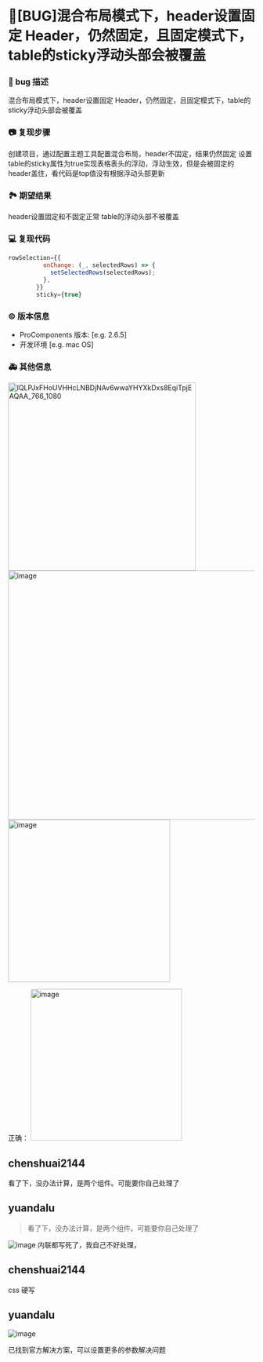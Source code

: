 # 🐛[BUG]混合布局模式下，header设置固定 Header，仍然固定，且固定模式下，table的sticky浮动头部会被覆盖

### 🐛 bug 描述

混合布局模式下，header设置固定 Header，仍然固定，且固定模式下，table的sticky浮动头部会被覆盖

### 📷 复现步骤

创建项目，通过配置主题工具配置混合布局，header不固定，结果仍然固定
设置table的sticky属性为true实现表格表头的浮动，浮动生效，但是会被固定的header盖住，看代码是top值没有根据浮动头部更新

### 🏞 期望结果

header设置固定和不固定正常
table的浮动头部不被覆盖

### 💻 复现代码

```javascript
rowSelection={{
          onChange: (_, selectedRows) => {
            setSelectedRows(selectedRows);
          },
        }}
        sticky={true}
```

### © 版本信息

- ProComponents 版本: [e.g. 2.6.5]
- 开发环境 [e.g. mac OS]

### 🚑 其他信息

<img width="383" alt="lQLPJxFHoUVHHcLNBDjNAv6wwaYHYXkDxs8EqiTpjEAQAA_766_1080" src="https://github.com/ant-design/pro-components/assets/3860040/aa074e6c-ee5b-4233-91c2-a836025575d2">

<img width="508" alt="image" src="https://github.com/ant-design/pro-components/assets/3860040/ed76ff23-e114-408c-9a5b-4d7d34794d61">

<img width="331" alt="image" src="https://github.com/ant-design/pro-components/assets/3860040/bdb1c483-a980-48aa-82db-67653389fbd0">

正确：
<img width="309" alt="image" src="https://github.com/ant-design/pro-components/assets/3860040/1b0eeb78-c1f4-4058-b8ae-552502cb5ae7">

## chenshuai2144

看了下，没办法计算，是两个组件。可能要你自己处理了

## yuandalu

> 看了下，没办法计算，是两个组件。可能要你自己处理了

![image](https://github.com/ant-design/pro-components/assets/3860040/8d7cd944-657e-4c90-8187-03c6802cce7e)
内联都写死了，我自己不好处理，

## chenshuai2144

css 硬写

## yuandalu

![image](https://github.com/ant-design/pro-components/assets/3860040/625ea577-eeeb-430f-be53-3b59b7739252)

已找到官方解决方案，可以设置更多的参数解决问题
